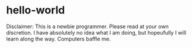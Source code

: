 # hello-world
Disclaimer: This is a newbie programmer. Please read at your own discretion. 
I have absolutely no idea what I am doing, but hopeufully I will learn along the way. Computers baffle me. 
